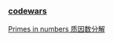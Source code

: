 ### [codewars](https://www.codewars.com)

[Primes in numbers 质因数分解](https://www.codewars.com/kata/primes-in-numbers/train/javascript)
